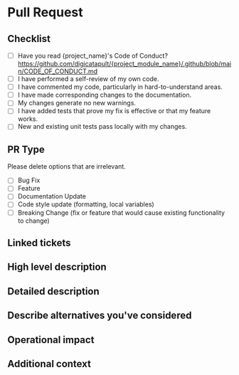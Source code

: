 # Pull Request

## Checklist
- [ ] Have you read {project_name}'s Code of Conduct? https://github.com/digicatapult/{project_module_name}/.github/blob/main/CODE_OF_CONDUCT.md
- [ ] I have performed a self-review of my own code.
- [ ] I have commented my code, particularly in hard-to-understand areas.
- [ ] I have made corresponding changes to the documentation.
- [ ] My changes generate no new warnings.
- [ ] I have added tests that prove my fix is effective or that my feature works.
- [ ] New and existing unit tests pass locally with my changes.

## PR Type

Please delete options that are irrelevant.

- [ ] Bug Fix
- [ ] Feature
- [ ] Documentation Update
- [ ] Code style update (formatting, local variables)
- [ ] Breaking Change (fix or feature that would cause existing functionality to change)

## Linked tickets

<!-- If this PR is linked to a JIRA ticket, please provide the ticket URL here. -->

## High level description

<!-- One paragraph explanation of the feature. -->

## Detailed description

<!-- A detailed description of the feature and if possible describe how has been implemented. -->


## Describe alternatives you've considered

<!-- A clear and concise description of the alternative solutions you've considered. Be sure to explain why {project_name}'s existing customisability isn't suitable for this feature. -->

## Operational impact

<!--- A description of any operational considerations associated with the change. Is there anything in particular we should be looking at when deploying the change to make sure it is working as intended. If something goes wrong will any special actions be needed to revert the change. -->

## Additional context

<!-- Add any other context or screenshots about the feature request here. -->
